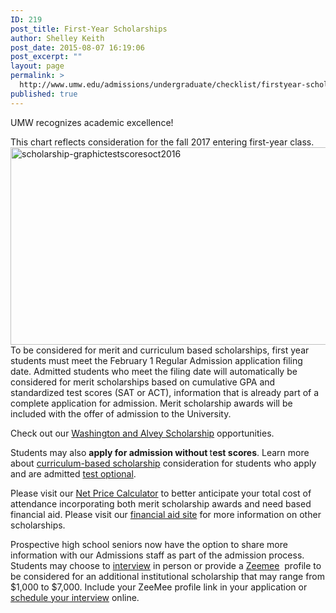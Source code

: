 ```yaml
---
ID: 219
post_title: First-Year Scholarships
author: Shelley Keith
post_date: 2015-08-07 16:19:06
post_excerpt: ""
layout: page
permalink: >
  http://www.umw.edu/admissions/undergraduate/checklist/firstyear-scholarships/
published: true
---
```

UMW recognizes academic excellence!

This chart reflects consideration for the fall 2017 entering first-year class.<img class="alignnone size-large wp-image-48214" src="http://www.umw.edu/admissions/wp-content/uploads/sites/6/2015/08/Scholarship-GraphicTestScoresOct2016-1024x316.png" alt="scholarship-graphictestscoresoct2016" width="1024" height="316" />To be considered for merit and curriculum based scholarships, first year students must meet the February 1 Regular Admission application filing date. Admitted students who meet the filing date will automatically be considered for merit scholarships based on cumulative GPA and standardized test scores (SAT or ACT), information that is already part of a complete application for admission. Merit scholarship awards will be included with the offer of admission to the University.

Check out our <a href="http://www.umw.edu/admissions/undergraduate/checklist/freshman-scholarships/washington-and-alvey/">Washington and Alvey Scholarship</a> opportunities.

Students may also <strong>apply for admission without </strong>t<strong>est scores</strong>. Learn more about <u>curriculum-based scholarship</u> consideration for students who apply and are admitted <a href="http://www.umw.edu/admissions/undergraduate/checklist/test-optional/">test optional</a>.

Please visit our <a href="http://adminfinance.umw.edu/umwstatic/financialaid/NetPriceCalculator/npcalc.htm">Net Price Calculator</a> to better anticipate your total cost of attendance incorporating both merit scholarship awards and need based financial aid. Please visit our <a href="http://www.umw.edu/financialaid/types/scholarship-opportunities/">financial aid site</a> for more information on other scholarships.

Prospective high school seniors now have the option to share more information with our Admissions staff as part of the admission process. Students may choose to <a href="https://umw.askadmissions.net/Portal/EI/GroupUrl?gid=53045964a5260b561642578a0eff909e407e44">interview</a> in person or provide a <a href="https://www.zeemee.com/">Zeemee</a>  profile to be considered for an additional institutional scholarship that may range from $1,000 to $7,000. Include your ZeeMee profile link in your application or <a href="http://www.umw.edu/admissions/visit">schedule your interview</a> online.

&nbsp;

&nbsp;

&nbsp;

&nbsp;